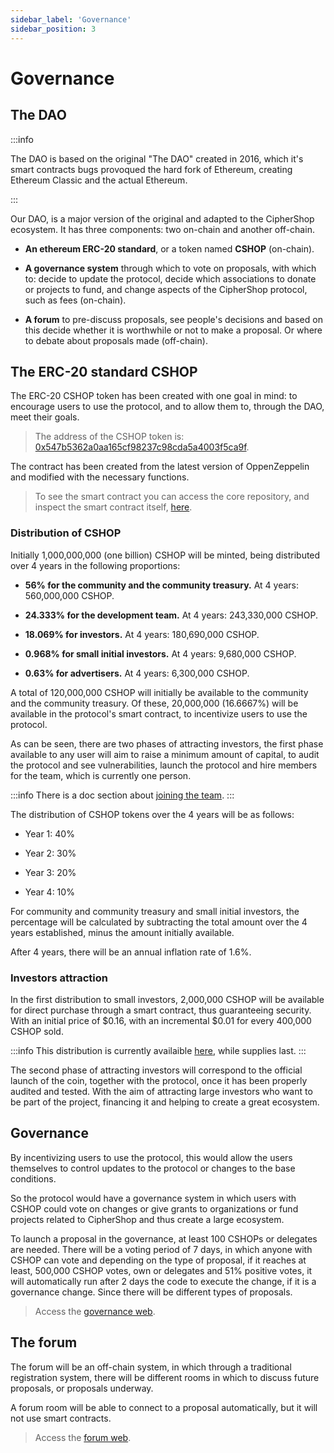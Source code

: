 ```yaml
---
sidebar_label: 'Governance'
sidebar_position: 3
---
```


# Governance

## The DAO

:::info

The DAO is based on the original "The DAO" created in 2016, which it's smart contracts bugs provoqued the hard fork of Ethereum, creating Ethereum Classic and the actual Ethereum.

:::

Our DAO, is a major version of the original and adapted to the CipherShop ecosystem. It has three components: two on-chain and another off-chain.

- **An ethereum ERC-20 standard**, or a token named **CSHOP** (on-chain).

- **A governance system** through which to vote on proposals, with which to: decide to update the protocol, decide which associations to donate or projects to fund, and change aspects of the CipherShop protocol, such as fees (on-chain).

- **A forum** to pre-discuss proposals, see people's decisions and based on this decide whether it is worthwhile or not to make a proposal. Or where to debate about proposals made (off-chain).

## The ERC-20 standard CSHOP

The ERC-20 CSHOP token has been created with one goal in mind: to encourage users to use the protocol, and to allow them to, through the DAO, meet their goals.

> The address of the CSHOP token is: [0x547b5362a0aa165cf98237c98cda5a4003f5ca9f](https://etherscan.io/address/0x547b5362a0aa165cf98237c98cda5a4003f5ca9f).

The contract has been created from the latest version of OppenZeppelin and modified with the necessary functions.

> To see the smart contract you can access the core repository, and inspect the smart contract itself, [here](https://github.com/CipherShop/core/tree/master/contracts/CShop.sol).

### Distribution of CSHOP

Initially 1,000,000,000 (one billion) CSHOP will be minted, being distributed over 4 years in the following proportions:

- **56% for the community and the community treasury.** At 4 years: 560,000,000 CSHOP.

- **24.333% for the development team.** At 4 years: 243,330,000 CSHOP.

- **18.069% for investors.** At 4 years: 180,690,000 CSHOP.

- **0.968% for small initial investors.** At 4 years: 9,680,000 CSHOP.

- **0.63% for advertisers.** At 4 years: 6,300,000 CSHOP.

A total of 120,000,000 CSHOP will initially be available to the community and the community treasury. Of these, 20,000,000 (16.6667%) will be available in the protocol's smart contract, to incentivize users to use the protocol.

As can be seen, there are two phases of attracting investors, the first phase available to any user will aim to raise a minimum amount of capital, to audit the protocol and see vulnerabilities, launch the protocol and hire members for the team, which is currently one person.

:::info
There is a doc section about [joining the team](/docs/maintain/team).
:::

The distribution of CSHOP tokens over the 4 years will be as follows:

- Year 1: 40%

- Year 2: 30%

- Year 3: 20%

- Year 4: 10%

For community and community treasury and small initial investors, the percentage will be calculated by subtracting the total amount over the 4 years established, minus the amount initially available.

After 4 years, there will be an annual inflation rate of 1.6%.

### Investors attraction

In the first distribution to small investors, 2,000,000 CSHOP will be available for direct purchase through a smart contract, thus guaranteeing security. With an initial price of $0.16, with an incremental $0.01 for every 400,000 CSHOP sold.

:::info
This distribution is currently availaible [here](https://ciphershop.org/blog/initial-private-purchase-available), while supplies last.
:::

The second phase of attracting investors will correspond to the official launch of the coin, together with the protocol, once it has been properly audited and tested. With the aim of attracting large investors who want to be part of the project, financing it and helping to create a great ecosystem.

## Governance

By incentivizing users to use the protocol, this would allow the users themselves to control updates to the protocol or changes to the base conditions.

So the protocol would have a governance system in which users with CSHOP could vote on changes or give grants to organizations or fund projects related to CipherShop and thus create a large ecosystem.

To launch a proposal in the governance, at least 100 CSHOPs or delegates are needed. There will be a voting period of 7 days, in which anyone with CSHOP can vote and depending on the type of proposal, if it reaches at least, 500,000 CSHOP votes, own or delegates and 51% positive votes, it will automatically run after 2 days the code to execute the change, if it is a governance change. Since there will be different types of proposals.

> Access the [governance web](https://gov.ciphershop.org).

## The forum

The forum will be an off-chain system, in which through a traditional registration system, there will be different rooms in which to discuss future proposals, or proposals underway.

A forum room will be able to connect to a proposal automatically, but it will not use smart contracts.

> Access the [forum web](https://forum.ciphershop.org).
